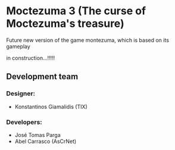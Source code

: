 # Moctezuma 3 (The curse of Moctezuma's treasure)

Future new version of the game montezuma, which is based on its gameplay

in construction...!!!!!

## Development team

### Designer:
* Konstantinos Giamalidis (TIX)

### Developers:
* José Tomas Parga
* Abel Carrasco (AsCrNet)

